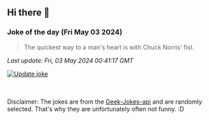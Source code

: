 ## Hi there 👋

### Joke of the day (Fri May 03 2024)
<!-- joke -->
>The quickest way to a man's heart is with Chuck Norris' fist.
<!-- /joke -->

*Last update: Fri, 03 May 2024 00:41:17 GMT*

[![Update joke](https://github.com/nclskfm/nclskfm/actions/workflows/joke.yml/badge.svg)](https://github.com/nclskfm/nclskfm/actions/workflows/joke.yml)

<br><br>
Disclaimer: The jokes are from the [Geek-Jokes-api](https://github.com/sameerkumar18/geek-joke-api) and are randomly selected. That's why they are unfortunately often not funny. :D
